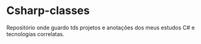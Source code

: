# Csharp-classes

Repositório onde guardo tds projetos e anotações dos meus estudos C# e tecnologias correlatas.
